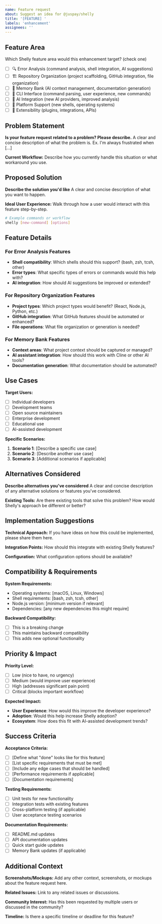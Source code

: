 ```yaml
---
name: Feature request
about: Suggest an idea for @juspay/shelly
title: '[FEATURE] '
labels: 'enhancement'
assignees: ''
---
```


## Feature Area

Which Shelly feature area would this enhancement target? (check one)

- [ ] 🔍 Error Analysis (command analysis, shell integration, AI suggestions)
- [ ] 🏗️ Repository Organization (project scaffolding, GitHub integration, file organization)
- [ ] 🧠 Memory Bank (AI context management, documentation generation)
- [ ] 🔧 CLI Interface (command parsing, user experience, new commands)
- [ ] 🤖 AI Integration (new AI providers, improved analysis)
- [ ] 📱 Platform Support (new shells, operating systems)
- [ ] 🔌 Extensibility (plugins, integrations, APIs)

## Problem Statement

**Is your feature request related to a problem? Please describe.**
A clear and concise description of what the problem is. Ex. I'm always frustrated when [...]

**Current Workflow:**
Describe how you currently handle this situation or what workaround you use.

## Proposed Solution

**Describe the solution you'd like**
A clear and concise description of what you want to happen.

**Ideal User Experience:**
Walk through how a user would interact with this feature step-by-step.

```bash
# Example commands or workflow
shelly [new-command] [options]
```

## Feature Details

### For Error Analysis Features

- **Shell compatibility**: Which shells should this support? (bash, zsh, tcsh, other)
- **Error types**: What specific types of errors or commands would this help with?
- **AI integration**: How should AI suggestions be improved or extended?

### For Repository Organization Features

- **Project types**: Which project types would benefit? (React, Node.js, Python, etc.)
- **GitHub integration**: What GitHub features should be automated or enhanced?
- **File operations**: What file organization or generation is needed?

### For Memory Bank Features

- **Context areas**: What project context should be captured or managed?
- **AI assistant integration**: How should this work with Cline or other AI tools?
- **Documentation generation**: What documentation should be automated?

## Use Cases

**Target Users:**

- [ ] Individual developers
- [ ] Development teams
- [ ] Open source maintainers
- [ ] Enterprise development
- [ ] Educational use
- [ ] AI-assisted development

**Specific Scenarios:**

1. **Scenario 1**: [Describe a specific use case]
2. **Scenario 2**: [Describe another use case]
3. **Scenario 3**: [Additional scenarios if applicable]

## Alternatives Considered

**Describe alternatives you've considered**
A clear and concise description of any alternative solutions or features you've considered.

**Existing Tools:**
Are there existing tools that solve this problem? How would Shelly's approach be different or better?

## Implementation Suggestions

**Technical Approach:**
If you have ideas on how this could be implemented, please share them here.

**Integration Points:**
How should this integrate with existing Shelly features?

**Configuration:**
What configuration options should be available?

## Compatibility & Requirements

**System Requirements:**

- Operating systems: [macOS, Linux, Windows]
- Shell requirements: [bash, zsh, tcsh, other]
- Node.js version: [minimum version if relevant]
- Dependencies: [any new dependencies this might require]

**Backward Compatibility:**

- [ ] This is a breaking change
- [ ] This maintains backward compatibility
- [ ] This adds new optional functionality

## Priority & Impact

**Priority Level:**

- [ ] Low (nice to have, no urgency)
- [ ] Medium (would improve user experience)
- [ ] High (addresses significant pain point)
- [ ] Critical (blocks important workflow)

**Expected Impact:**

- **User Experience**: How would this improve the developer experience?
- **Adoption**: Would this help increase Shelly adoption?
- **Ecosystem**: How does this fit with AI-assisted development trends?

## Success Criteria

**Acceptance Criteria:**

- [ ] [Define what "done" looks like for this feature]
- [ ] [List specific requirements that must be met]
- [ ] [Include any edge cases that should be handled]
- [ ] [Performance requirements if applicable]
- [ ] [Documentation requirements]

**Testing Requirements:**

- [ ] Unit tests for new functionality
- [ ] Integration tests with existing features
- [ ] Cross-platform testing (if applicable)
- [ ] User acceptance testing scenarios

**Documentation Requirements:**

- [ ] README.md updates
- [ ] API documentation updates
- [ ] Quick start guide updates
- [ ] Memory Bank updates (if applicable)

## Additional Context

**Screenshots/Mockups:**
Add any other context, screenshots, or mockups about the feature request here.

**Related Issues:**
Link to any related issues or discussions.

**Community Interest:**
Has this been requested by multiple users or discussed in the community?

**Timeline:**
Is there a specific timeline or deadline for this feature?
